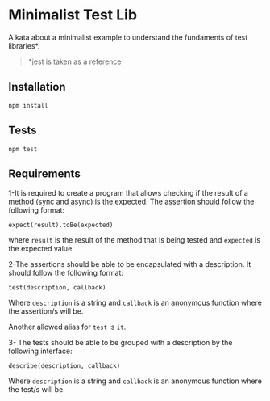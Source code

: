 # Minimalist Test Lib
A kata about a minimalist example to understand the fundaments of test libraries*. 
> *jest is taken as a reference

## Installation
```
npm install
```

## Tests
```
npm test
```

## Requirements
1-It is required to create a program that allows checking if the result of a method (sync and async) is the expected. The assertion should follow the following format:
```
expect(result).toBe(expected)
```
where `result` is the result of the method that is being tested and `expected` is the expected value.


2-The assertions should be able to be encapsulated with a description. It should follow the following format:
```
test(description, callback)
```
Where `description` is a string and `callback` is an anonymous function where the assertion/s will be. 

Another allowed alias for `test` is `it`.

3- The tests should be able to be grouped with a description by the following interface:
```
describe(description, callback)
```
Where `description` is a string and `callback` is an anonymous function where the test/s will be. 

